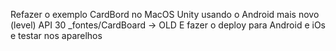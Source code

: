 Refazer o exemplo CardBord no MacOS Unity usando o Android mais novo (level) API 30
  _fontes/CardBoard -> OLD
E fazer o deploy para Android e iOs e testar nos aparelhos
